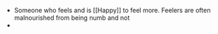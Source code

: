 - Someone who feels and is [[Happy]] to feel more. Feelers are often malnourished from being numb and not
-